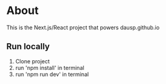 # About

This is the Next.js/React project that powers dausp.github.io

## Run locally

1. Clone project
2. run 'npm install' in terminal
3. run 'npm run dev' in terminal